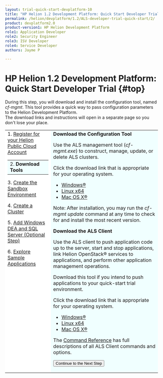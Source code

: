 ```yaml
---
layout: trial-quick-start-devplatform-10
title: "HP Helion 1.2 Development Platform: Quick Start Developer Trial Step 2"
permalink: /helion/devplatform/1.2/ALS-developer-trial-quick-start/2/
product: devplatform2.0
product-version1: HP Helion Development Platform
role1: Application Developer
role2: Security Engineer
role3: ISV Developer 
role4: Service Developer
authors: Jayme P

---
```

<!--PUBLISHED-->

<script>
function PageRefresh {
onLoad="window.refresh"
}
PageRefresh();
</script>

# HP Helion 1.2 Development Platform: Quick Start Developer Trial {#top}
During this step, you will download and install the configuration tool, named <i>cf-mgmt</i>. This tool provides a quick way to pass configuration parameters to the Helion Development Platform. <br />The download links and instructions will open in a separate page so you don't lose your place.
<br /> 


<table style="background-color: #FFF; vertical-align:top;">
<tr style="padding: 0;">
<td style="vertical-align:top;">
1. <a href="http://docs.hpcloud.com/helion/devplatform/1.2/ALS-developer-trial-quick-start/">Register for your Helion Public Cloud Account</a> </p><p>
  <table border="0" style="background-color: #FFF;">
   <tr>
   <td style="background-color: #F0FFFF;">
    2. <b>Download Tools</b>
   </td>
   </tr>
   </table>
</p><p>
3. <a href="http://docs.hpcloud.com/helion/devplatform/1.2/ALS-developer-trial-quick-start/3">Create the Sandbox Environment</a>
</p><p>
4. <a href="http://docs.hpcloud.com/helion/devplatform/1.2/ALS-developer-trial-quick-start/4">Create a Cluster</a>
</p><p>
5. <a href="http://docs.hpcloud.com/helion/devplatform/1.2/ALS-developer-trial-quick-start/5">Add Windows DEA and SQL Server (Optional Step)</a>
</p>
<p>
6. <a href="http://docs.hpcloud.com/helion/devplatform/1.2/ALS-developer-trial-quick-start/6">Explore Sample Applications</a>
</p>
</p>
</td>

<td style="background-color: #F0FFFF; vertical-align: top;"><b>Download the Configuration Tool</b>

<p>
Use the ALS management tool (<i>cf-mgmt.exe</i>) to construct, manage, update, or delete ALS clusters.</p><p>Click the download link that is appropriate for your operating system.</p>
<p>
<ul>
<li><a href="http://clients.als.hpcloud.com/cf-mgmt-1.2.0-windows-x86_64.zip">Windows&#174;</a></li>
<li><a href="http://clients.als.hpcloud.com/cf-mgmt-1.2.0-linux-x86_64.zip">Linux x64</a></li>
<li><a href="http://clients.als.hpcloud.com/cf-mgmt-1.2.0-osx-x86_64.zip">Mac OS X&#174;</a></li></ul>
</p>
<p>
Note: After installation, you may run the <i>cf-mgmt update</i> command at any time to check for and install the most recent version.
</p>
<p><b>Download the ALS Client</b>
<p>
Use the ALS client to push application code up to the server, start and stop applications, link Helion OpenStack&#174; services to applications, and perform other application management operations. </p><p>Download this tool if you intend to push applications to your quick-start trial environment.
</p>
<p>
Click the download link that is appropriate for your operating system. 
</p>
<ul>
<li><a href="http://clients.als.hpcloud.com/helion-1.2.0-win32-ix86.zip">Windows&#174;</a></li>
<li><a href="http://clients.als.hpcloud.com/helion-1.2.0-linux-glibc2.3-x86_64.zip">Linux x64</a></li>
<li><a href="http://clients.als.hpcloud.com/helion-1.2.0-macosx10.5-i386-x86_64.zip">Mac OS X&#174;</a></li>
</ul> <p>
The <a href="http://docs.hpcloud.com/helion/devplatform/1.2/als/user/reference/client-ref" target="_blank">Command Reference</a> has full descriptions of all ALS Client commands and options. 
</p>
</p>
<p><form action="http://docs.hpcloud.com/helion/devplatform/1.2/ALS-developer-trial-quick-start/3" method="get">
    <input type="submit" value="Continue to the Next Step" 
         name="Submit" id="frm1_submit" />
</form></p>
</td>
</tr>
</table>
